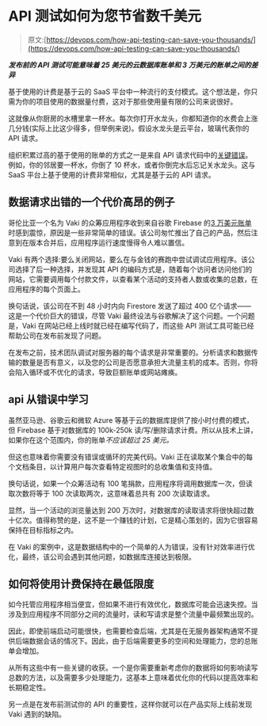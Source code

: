# API 测试如何为您节省数千美元

> 原文:[https://devops.com/how-api-testing-can-save-you-thousands/](https://devops.com/how-api-testing-can-save-you-thousands/)

***发布前的 API 测试可能意味着 25 美元的云数据库账单和 3 万美元的账单之间的差异***

基于使用的计费是基于云的 SaaS 平台中一种流行的支付模式。这个想法是，你只需为你的项目使用的数据量付费，这对于那些使用量有限的公司来说很好。

这就像从你厨房的水槽里拿一杯水。每次你打开水龙头，你都知道你的水费会上涨几分钱(实际上比这少得多，但举例来说)。假设水龙头是云平台，玻璃代表你的 API 请求。

组织积累过高的基于使用的账单的方式之一是来自 API 请求代码中的[关键错误](https://devops.com/challenges-of-designing-api-driven-experiences/)。例如，你的邻居要一杯水，你倒了 10 杯水，或者你倒完水后忘记关水龙头。这与 SaaS 平台上基于使用的计费非常相似，尤其是基于云的 API 请求。

## 数据请求出错的一个代价高昂的例子

哥伦比亚一个名为 Vaki 的众筹应用程序收到来自谷歌 Firebase 的[3 万美元账单](https://hackernoon.com/how-we-spent-30k-usd-in-firebase-in-less-than-72-hours-307490bd24d)时感到震惊，原因是一些非常简单的错误。该公司匆忙推出了自己的产品，然后注意到在版本合并后，应用程序运行速度慢得令人难以置信。

Vaki 有两个选择:要么关闭网站，要么在与金钱的赛跑中尝试调试应用程序。该公司选择了后一种选择，并发现其 API 的编码方式是，随着每个访问者访问他们的网站，它需要调用每个付款文件，以查看某个活动的支持者人数或收集的总数，在应用程序的每个页面上。

换句话说，该公司在不到 48 小时内向 Firestore 发送了超过 400 亿个请求——这是一个代价巨大的错误，尽管 Vaki 最终设法与谷歌解决了这个问题。一个问题是，Vaki 在网站已经上线时就已经在编写代码了，而这些 API 测试工具可能已经帮助公司在发布前发现了问题。

在发布之前，技术团队调试对服务器的每个请求是非常重要的。分析请求和数据传输的数量是否有意义，以及您的公司是否愿意承担大流量主机的成本。否则，你将会陷入循环或不优化的请求，导致巨额账单或网站瘫痪。

## api 从错误中学习

虽然亚马逊、谷歌云和微软 Azure 等基于云的数据库提供了按小时付费的模式，但 Firebase 基于对数据库的 100k-250k 读/写/删除请求计费。所以从技术上讲，如果你在这个范围内，你的账单*不应该超过 25 美元。*

但这也意味着你需要没有错误或循环的完美代码。Vaki 正在读取某个集合中的每个文档条目，以计算用户每次查看特定视图时的总收集值和支持值。

换句话说，如果一个众筹活动有 100 笔捐款，应用程序将调用数据库一次，但读取次数将等于 100 次读取两次，这意味着总共有 200 次读取请求。

显然，当一个活动的浏览量达到 200 万次时，对数据库的读取请求将很快超过数十亿次。值得称赞的是，这不是一个赚钱的计划，它是精心策划的，因为它很容易保持在目标指标之内。

在 Vaki 的案例中，这是数据结构中的一个简单的人为错误，没有针对效率进行优化，最终，该公司会遇到其他问题，如数据库连接达到极限。

## 如何将使用计费保持在最低限度

如今托管应用程序相当便宜，但如果不进行有效优化，数据库可能会迅速失控。当涉及到应用程序不同部分之间的流量时，读和写请求是整个流量中最频繁出现的。

因此，即使前端启动可能很快，也需要检查后端，尤其是在无服务器架构通常不提供后端数据会话的情况下。因此，由于后端需要更多的空间和处理能力，您的总账单会增加。

从所有这些中有一些关键的收获。一个是你需要重新考虑你的数据将如何影响读写总数的方法，以及需要多少处理能力，这基本上意味着优化你的代码以提高效率和长期稳定性。

另一点是在发布前测试你的 API 的重要性，这样你就可以在产品实际上线前发现 Vaki 遇到的缺陷。